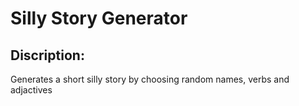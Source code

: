 # Silly Story Generator
## Discription:

Generates a short silly story by choosing random names, verbs and adjactives
